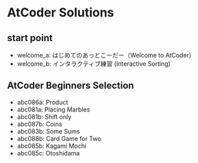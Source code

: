 # AtCoder Solutions
## start point
* welcome_a: はじめてのあっとこーだー（Welcome to AtCoder）
* welcome_b: インタラクティブ練習 (Interactive Sorting)

## AtCoder Beginners Selection
* abc086a: Product
* abc081a: Placing Marbles
* abc081b: Shift only
* abc087b: Coins
* abc083b: Some Sums
* abc088b: Card Game for Two
* abc085b: Kagami Mochi
* abc085c: Otoshidama
